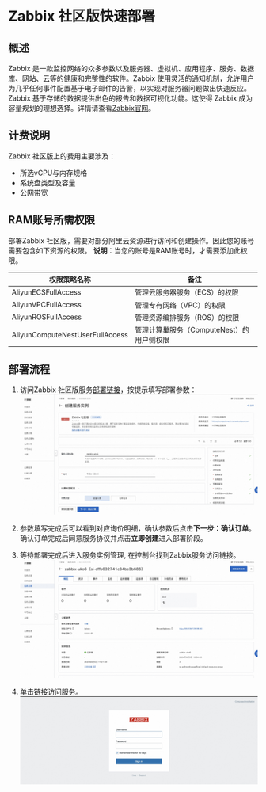 # Zabbix 社区版快速部署

## 概述
Zabbix 是一款监控网络的众多参数以及服务器、虚拟机、应用程序、服务、数据库、网站、云等的健康和完整性的软件。Zabbix 使用灵活的通知机制，允许用户为几乎任何事件配置基于电子邮件的告警，以实现对服务器问题做出快速反应。Zabbix 基于存储的数据提供出色的报告和数据可视化功能。这使得 Zabbix 成为容量规划的理想选择。详情请查看[Zabbix官网](https://www.zabbix.com/documentation/6.0/zh/manual)。


## 计费说明
Zabbix 社区版上的费用主要涉及：

- 所选vCPU与内存规格
- 系统盘类型及容量
- 公网带宽


## RAM账号所需权限
部署Zabbix 社区版，需要对部分阿里云资源进行访问和创建操作。因此您的账号需要包含如下资源的权限。
  **说明**：当您的账号是RAM账号时，才需要添加此权限。

| 权限策略名称                          | 备注                                 |
|---------------------------------|------------------------------------|
| AliyunECSFullAccess             | 管理云服务器服务（ECS）的权限                   |
| AliyunVPCFullAccess             | 管理专有网络（VPC）的权限                     |
| AliyunROSFullAccess             | 管理资源编排服务（ROS）的权限                   |
| AliyunComputeNestUserFullAccess | 管理计算巢服务（ComputeNest）的用户侧权限         |

## 部署流程

1. 访问Zabbix 社区版服务[部署链接](https://computenest.console.aliyun.com/service/instance/create/cn-hangzhou?type=user&ServiceId=service-9d381c27f80b42998d7a)，按提示填写部署参数：
  ![image.png](1.jpg)

2. 参数填写完成后可以看到对应询价明细，确认参数后点击**下一步：确认订单**。确认订单完成后同意服务协议并点击**立即创建**进入部署阶段。 
3. 等待部署完成后进入服务实例管理, 在控制台找到Zabbix服务访问链接。
  ![image.png](2.jpg)
4. 单击链接访问服务。
  ![image.png](3.jpg)
